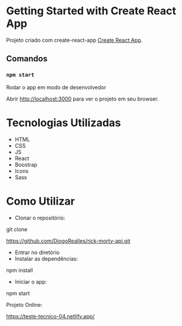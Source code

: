 # Getting Started with Create React App

Projeto criado com create-react-app [Create React App](https://github.com/facebook/create-react-app).

## Comandos
### `npm start`

Rodar o app em modo de desenvolvedor

Abrir [http://localhost:3000](http://localhost:3000) para ver o projeto em seu browser.

# Tecnologias Utilizadas
- HTML
- CSS
- JS
- React
- Boostrap
- Icons
- Sass

# Como Utilizar
- Clonar o repositório:


git clone

https://github.com/DiogoRealles/rick-morty-api.git

- Entrar no diretório
- Instalar as dependências:

npm install

- Iniciar o app:

npm start

Projeto Online:

https://teste-tecnico-04.netlify.app/

